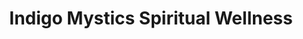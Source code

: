 ---
title: "Indigo Mystics Spiritual Wellness"
url: /bowling-green/indigo-mystics-spiritual-wellness/
shop: shop
---